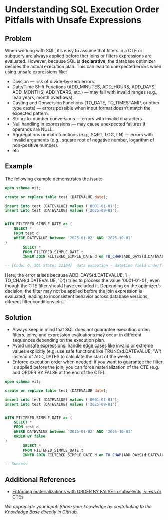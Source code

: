 # Understanding SQL Execution Order Pitfalls with Unsafe Expressions

## Problem

When working with SQL, it’s easy to assume that filters in a CTE or subquery are always applied before ther joins or filters expressions are evaluated.
However, because SQL is **declarative**, the database optimizer decides the actual execution plan. This can lead to unexpected errors when using unsafe expressions like:

- Division — risk of divide-by-zero errors.
- Date/Time Shift Functions (ADD_MINUTES, ADD_HOURS, ADD_DAYS, ADD_MONTHS, ADD_YEARS, etc.) — may fail with invalid ranges (e.g., leap years, month overflows).
- Casting and Conversion Functions (TO_DATE, TO_TIMESTAMP, or other type casts) — errors possible when input format doesn’t match the expected pattern.
- String-to-number conversions — errors with invalid characters.
- Null handling in expressions — may cause unexpected failures if operands are NULL.
- Aggregations or math functions (e.g., SQRT, LOG, LN) — errors with invalid arguments (e.g., square root of negative number, logarithm of non-positive number).
- etc

## Example

The following example demonstrates the issue:

```sql
open schema vit;

create or replace table test (DATEVALUE date);

insert into test (DATEVALUE) values ('0001-01-01');
insert into test (DATEVALUE) values ('2025-09-01');


WITH FILTERED_SIMPLE_DATE as (
    SELECT *
    FROM test d
    WHERE DATEVALUE between '2025-01-02' AND '2025-10-01' 
)
        SELECT * 
        FROM FILTERED_SIMPLE_DATE t
        INNER JOIN FILTERED_SIMPLE_DATE d on TO_CHAR(ADD_DAYS(d.DATEVALUE, 1 - TO_CHAR(d.DATEVALUE, 'D'))) = t.DATEVALUE;

-- [Code: 0, SQL State: 22104]  data exception - datetime field underflow (Session: 1843518053339627520)
```

Here, the error arises because ADD_DAYS(d.DATEVALUE, 1 - TO_CHAR(d.DATEVALUE, 'D')) tries to process the value '0001-01-01', even though the CTE filter should have excluded it. Depending on the optimizer’s decision, the filter may not be applied before the join expression is evaluated, leading to inconsistent behavior across database versions, diferent filter conditions etc..

## Solution

- Always keep in mind that SQL does not guarantee execution order: filters, joins, and expression evaluations may occur in different sequences depending on the execution plan.
- Avoid unsafe expressions: handle edge cases like invalid or extreme values explicitly (e.g. use safe functions like TRUNC(d.DATEVALUE, 'W') instead of ADD_DATES to calculate the start of the week).
- Enforce execution order when needed: if you want to guarantee the filter is applied before the join, you can force materialization of the CTE (e.g. add ORDER BY FALSE at the end of the CTE).

```sql
open schema vit;

create or replace table test (DATEVALUE date);

insert into test (DATEVALUE) values ('0001-01-01');
insert into test (DATEVALUE) values ('2025-09-01');


WITH FILTERED_SIMPLE_DATE as (
    SELECT *
    FROM test d
    WHERE DATEVALUE between '2025-01-02' AND '2025-10-01'
    ORDER BY false 
)
        SELECT * 
        FROM FILTERED_SIMPLE_DATE t
        INNER JOIN FILTERED_SIMPLE_DATE d on TO_CHAR(ADD_DAYS(d.DATEVALUE, 1 - TO_CHAR(d.DATEVALUE, 'D'))) = t.DATEVALUE;

-- Success
```

## Additional References

- [Enforcing materializations with ORDER BY FALSE in subselects, views or CTEs](/Database-Features/enforcing-materializations-with-order-by-false-in-subselects.md)

*We appreciate your input! Share your knowledge by contributing to the Knowledge Base directly in [GitHub](https://github.com/exasol/public-knowledgebase).*
